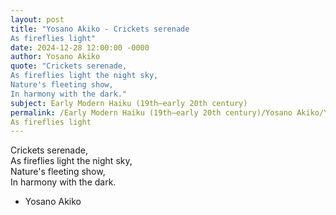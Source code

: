 ```yaml
---
layout: post
title: "Yosano Akiko - Crickets serenade  
As fireflies light"
date: 2024-12-28 12:00:00 -0000
author: Yosano Akiko
quote: "Crickets serenade,  
As fireflies light the night sky,  
Nature's fleeting show,  
In harmony with the dark."
subject: Early Modern Haiku (19th–early 20th century)
permalink: /Early Modern Haiku (19th–early 20th century)/Yosano Akiko/Yosano Akiko - Crickets serenade  
As fireflies light
---
```


Crickets serenade,  
As fireflies light the night sky,  
Nature's fleeting show,  
In harmony with the dark.

- Yosano Akiko

